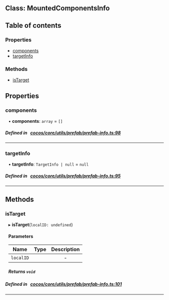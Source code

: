 
## Class: MountedComponentsInfo





<div class="table-of-content">
<h2>Table of contents</h2>


### Properties

- [ components](#components)
- [ targetInfo](#targetInfo)

### Methods

- [ isTarget](#isTarget)
</div>

## Properties


### components
<div style="margin-left: 10px;">




•  **components**:
`array`  = `[]`
</div>

##### Defined in &nbsp;   [cocos/core/utils/prefab/prefab-info.ts:98](https://github.com/cocos-creator/engine/blob/c7bf6b8a9/cocos/core/utils/prefab/prefab-info.ts#L98)&nbsp;


___


### targetInfo
<div style="margin-left: 10px;">




•  **targetInfo**:
`TargetInfo | null`  = `null`
</div>

##### Defined in &nbsp;   [cocos/core/utils/prefab/prefab-info.ts:95](https://github.com/cocos-creator/engine/blob/c7bf6b8a9/cocos/core/utils/prefab/prefab-info.ts#L95)&nbsp;


___

<!---->
## Methods

### isTarget

<div style="margin-left: 10px;">

▸   **isTarget**(`localID: undefined`)



#### Parameters

| Name | Type | Description |
| :------: | :------: | :------: |
| `localID` |  | - |


##### Returns `void`
</div>

##### Defined in &nbsp;   [cocos/core/utils/prefab/prefab-info.ts:101](https://github.com/cocos-creator/engine/blob/c7bf6b8a9/cocos/core/utils/prefab/prefab-info.ts#L101)&nbsp;
___
<!---->



